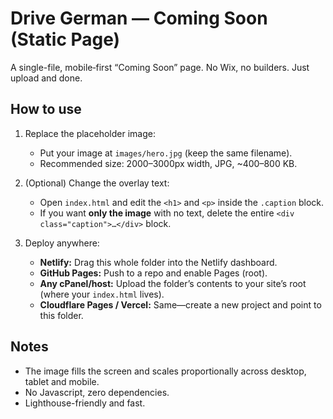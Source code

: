 # Drive German — Coming Soon (Static Page)

A single-file, mobile‑first “Coming Soon” page. No Wix, no builders. 
Just upload and done.

## How to use

1. Replace the placeholder image:
   - Put your image at `images/hero.jpg` (keep the same filename).
   - Recommended size: 2000–3000px width, JPG, ~400–800 KB.

2. (Optional) Change the overlay text:
   - Open `index.html` and edit the `<h1>` and `<p>` inside the `.caption` block.
   - If you want **only the image** with no text, delete the entire `<div class="caption">…</div>` block.

3. Deploy anywhere:
   - **Netlify:** Drag this whole folder into the Netlify dashboard.
   - **GitHub Pages:** Push to a repo and enable Pages (root).
   - **Any cPanel/host:** Upload the folder’s contents to your site’s root (where your `index.html` lives).
   - **Cloudflare Pages / Vercel:** Same—create a new project and point to this folder.

## Notes
- The image fills the screen and scales proportionally across desktop, tablet and mobile.
- No Javascript, zero dependencies.
- Lighthouse-friendly and fast.
